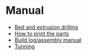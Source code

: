 # Manual

- [Bed and extrusion drilling](./bed.md)
- [How to print the parts](./printing.md)
- [Build log/assembly manual](./build-log.md)
- [Tunning](./tunning.md)
